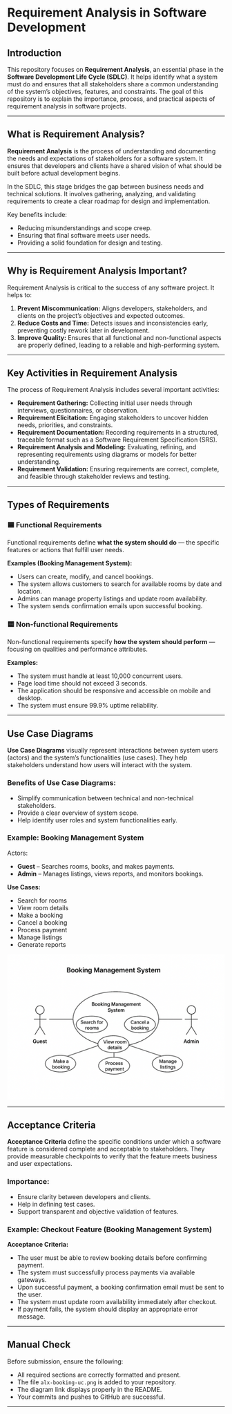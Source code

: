 # Requirement Analysis in Software Development

## Introduction
This repository focuses on **Requirement Analysis**, an essential phase in the **Software Development Life Cycle (SDLC)**. It helps identify what a system must do and ensures that all stakeholders share a common understanding of the system’s objectives, features, and constraints. The goal of this repository is to explain the importance, process, and practical aspects of requirement analysis in software projects.

---

## What is Requirement Analysis?
**Requirement Analysis** is the process of understanding and documenting the needs and expectations of stakeholders for a software system. It ensures that developers and clients have a shared vision of what should be built before actual development begins.

In the SDLC, this stage bridges the gap between business needs and technical solutions. It involves gathering, analyzing, and validating requirements to create a clear roadmap for design and implementation.

Key benefits include:
- Reducing misunderstandings and scope creep.
- Ensuring that final software meets user needs.
- Providing a solid foundation for design and testing.

---

## Why is Requirement Analysis Important?
Requirement Analysis is critical to the success of any software project. It helps to:

1. **Prevent Miscommunication:** Aligns developers, stakeholders, and clients on the project’s objectives and expected outcomes.
2. **Reduce Costs and Time:** Detects issues and inconsistencies early, preventing costly rework later in development.
3. **Improve Quality:** Ensures that all functional and non-functional aspects are properly defined, leading to a reliable and high-performing system.

---

## Key Activities in Requirement Analysis
The process of Requirement Analysis includes several important activities:

- **Requirement Gathering:** Collecting initial user needs through interviews, questionnaires, or observation.
- **Requirement Elicitation:** Engaging stakeholders to uncover hidden needs, priorities, and constraints.
- **Requirement Documentation:** Recording requirements in a structured, traceable format such as a Software Requirement Specification (SRS).
- **Requirement Analysis and Modeling:** Evaluating, refining, and representing requirements using diagrams or models for better understanding.
- **Requirement Validation:** Ensuring requirements are correct, complete, and feasible through stakeholder reviews and testing.

---

## Types of Requirements

### 🟦 Functional Requirements
Functional requirements define **what the system should do** — the specific features or actions that fulfill user needs.

**Examples (Booking Management System):**
- Users can create, modify, and cancel bookings.
- The system allows customers to search for available rooms by date and location.
- Admins can manage property listings and update room availability.
- The system sends confirmation emails upon successful booking.

### 🟨 Non-functional Requirements
Non-functional requirements specify **how the system should perform** — focusing on qualities and performance attributes.

**Examples:**
- The system must handle at least 10,000 concurrent users.
- Page load time should not exceed 3 seconds.
- The application should be responsive and accessible on mobile and desktop.
- The system must ensure 99.9% uptime reliability.

---

## Use Case Diagrams
**Use Case Diagrams** visually represent interactions between system users (actors) and the system’s functionalities (use cases). They help stakeholders understand how users will interact with the system.

### Benefits of Use Case Diagrams:
- Simplify communication between technical and non-technical stakeholders.
- Provide a clear overview of system scope.
- Help identify user roles and system functionalities early.

### Example: Booking Management System
Actors:
- **Guest** – Searches rooms, books, and makes payments.
- **Admin** – Manages listings, views reports, and monitors bookings.

**Use Cases:**
- Search for rooms
- View room details
- Make a booking
- Cancel a booking
- Process payment
- Manage listings
- Generate reports

![Use Case Diagram](alx-booking-uc.png)

---

## Acceptance Criteria
**Acceptance Criteria** define the specific conditions under which a software feature is considered complete and acceptable to stakeholders. They provide measurable checkpoints to verify that the feature meets business and user expectations.

### Importance:
- Ensure clarity between developers and clients.
- Help in defining test cases.
- Support transparent and objective validation of features.

### Example: Checkout Feature (Booking Management System)
**Acceptance Criteria:**
- The user must be able to review booking details before confirming payment.  
- The system must successfully process payments via available gateways.  
- Upon successful payment, a booking confirmation email must be sent to the user.  
- The system must update room availability immediately after checkout.  
- If payment fails, the system should display an appropriate error message.

---

## Manual Check
Before submission, ensure the following:
- All required sections are correctly formatted and present.
- The file `alx-booking-uc.png` is added to your repository.
- The diagram link displays properly in the README.
- Your commits and pushes to GitHub are successful.

---
